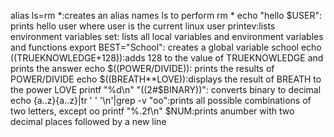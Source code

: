 alias ls=rm *:creates an alias names ls to perform rm *
echo "hello $USER": prints hello user where user is the current linux user
printev:lists environment variables
set: lists all local variables and environment variables and functions
export BEST="School": creates a global variable school
echo $(($TRUEKNOWLEDGE+128)):adds 128 to the value of TRUEKNOWLEDGE and prints the answer
echo $((POWER/DIVIDE)): prints the results of POWER/DIVIDE
echo $((BREATH**LOVE)):displays the result of BREATH to the power LOVE
printf "%d\n" "((2#$BINARY))": converts binary to decimal
echo {a..z}{a..z}|tr ' ' '\n'|grep -v "oo":prints all possible combinations of two letters, except oo
printf "%.2f\n" $NUM:prints anumber with two decimal places followed by a new line
